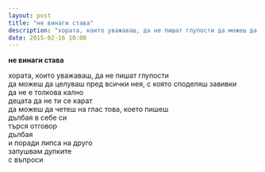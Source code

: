 ```yaml
---
layout: post
title: "не винаги става"
description: "хората, които уважаваш, да не пишат глупости да можеш да целуваш пред всички нея, с която споделяш завивки да не е толкова кално"
date: 2015-02-16 10:00
---
```

**не винаги става**

хората, които уважаваш, да не пишат глупости  
да можеш да целуваш пред всички нея, с която споделяш завивки   
да не е толкова кално  
децата да не ти се карат  
да можеш да четеш на глас това, което пишеш  
дълбая в себе си  
търся отговор  
дълбая  
и поради липса на друго  
запушвам дупките  
с въпроси